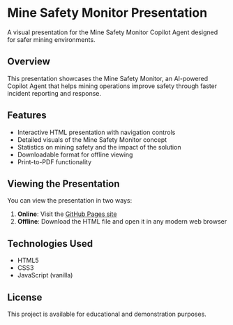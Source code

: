 # Mine Safety Monitor Presentation

A visual presentation for the Mine Safety Monitor Copilot Agent designed for safer mining environments.

## Overview

This presentation showcases the Mine Safety Monitor, an AI-powered Copilot Agent that helps mining operations improve safety through faster incident reporting and response.

## Features

- Interactive HTML presentation with navigation controls
- Detailed visuals of the Mine Safety Monitor concept
- Statistics on mining safety and the impact of the solution
- Downloadable format for offline viewing
- Print-to-PDF functionality

## Viewing the Presentation

You can view the presentation in two ways:

1. **Online**: Visit the [GitHub Pages site](https://YOUR_USERNAME.github.io/mine-safety-monitor/)
2. **Offline**: Download the HTML file and open it in any modern web browser

## Technologies Used

- HTML5
- CSS3
- JavaScript (vanilla)

## License

This project is available for educational and demonstration purposes.
